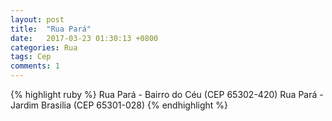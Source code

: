 ```yaml
---
layout: post
title:  "Rua Pará"
date:   2017-03-23 01:30:13 +0800
categories: Rua
tags: Cep
comments: 1
---
```

{% highlight ruby %}
Rua Pará - Bairro do Céu (CEP 65302-420)
Rua Pará - Jardim Brasilia (CEP 65301-028) 
{% endhighlight %}


[jekyll-docs]: https://jekyllrb.com/docs/home
[jekyll-gh]:   https://github.com/jekyll/jekyll
[jekyll-talk]: https://talk.jekyllrb.com/
